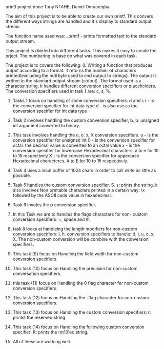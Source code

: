##
printf project done Tony NTAHE, Daniel Omoaregba.

The aim of this project is to be able to create our own printf. This convers the different ways strings are handled and it's display to standard output stream

The function name used was:
_printf - prints formatted text to the standard output stream.

This project is divided into diffferent tasks. This makes it easy to create the prject. The numbering is base on what was covered in each task.

The project is to covers the following:
0. Writing a function that produces output according to a format.
    It returns the number of characters printed(excluding the null byte used to end output to strings).
    The output is written to the standard output stream (stdout).
    The format used is a character string. It handles different conversion specifiers or placeholders. The conversion specifiers used in task 1 are: c, s, %.

1. Tasks 1 focus on handling of some conversion specifiers: d 
    and i.
    i - is the conversion specifier for int data type
    d - is also use as the conversion specifier for int data type

2. Task 2 involves handling the custom conversion specifier, b.
    b: unsigned int argument converted to binary.

3. This task involves handling the u, o, x, X conversion
    specifiers.
    u - is the conversion specifier for unsigned int
    0 - is the conversion specifier for octal. the decimal value is converted to an octal value
    x - is the conversion specifier for lowercase Hexadecimal characters. a to e for 10 to 15 respectively
    X - is the conversion specifier for uppercase Hexadecimal characteres. A to E for 10 to 15 respectively.

4. Task 4 uses a local buffer of 1024 chars in order to call write as little as possible.

5. Task 5 handles the custom conversion specifier, S.
    s: prints the string.
    it also involves Non printable characters printed in a certain way: \x followed by the ASCII code value in hexadecimal.

6. Task 6 involes the p conversion specifier.

7. In this Task we are to handles the flags characters for non- custom conversion specifiers: +, space and #.

8. task 8 looks at handleing the length modifiers for 
    non-custom conversion specifiers: l, h.
    conversion specifiers to handle: d, i, u, o, x, X.
    The non-custom conversion will be combine with the conversion specifiers.

9. This task (9) focus on Handling the field width for non-custom conversion specifiers.

10. This task (10) focus on Handling the precision for non-custom conversation specifiers.

11. this task (11) focus on Handling the 0 flag character for non-custom conversion specifiers.

12. This task (12) focus on Handling the -flag character for non-custom conversion specifiers.

13. This task (13) focus on Handling the custom conversion specifiers:
    r: printst the reserved string

14. This task (14) focus on Handling the following custom conversion specifier:
    R: prints the rot13'ed string.

15. All of these are working well.